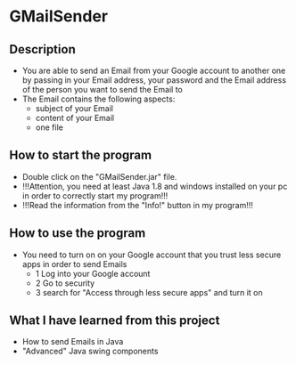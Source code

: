# GMailSender

## Description

- You are able to send an Email from your Google account to another one by passing in your Email address, your password and the Email address of the person you want to send the   Email to
- The Email contains the following aspects:
  - subject of your Email
  - content of your Email
  - one file

## How to start the program

- Double click on the "GMailSender.jar" file.
- !!!Attention, you need at least Java 1.8 and windows installed on your pc in order to correctly start my program!!!
- !!!Read the information from the "Info!" button in my program!!!

## How to use the program

- You need to turn on on your Google account that you trust less secure apps in order to send Emails 
  - 1 Log into your Google account
  - 2 Go to security
  - 3 search for "Access through less secure apps" and turn it on
  
## What I have learned from this project

- How to send Emails in Java
- "Advanced" Java swing components
